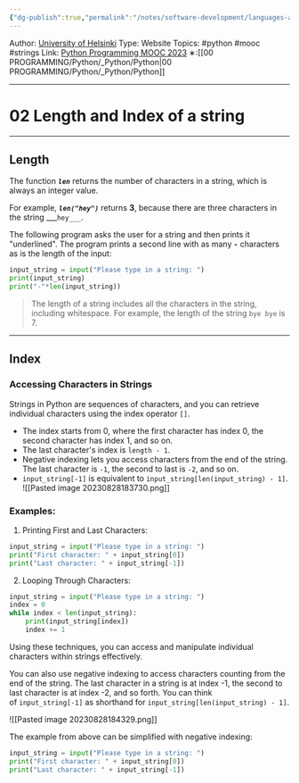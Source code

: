 ```yaml
---
{"dg-publish":true,"permalink":"/notes/software-development/languages-and-frameworks/python/0-python-programming-mooc/introduction/part-3/02-working-with-strings/02-length-and-index-of-a-string/","created":"2025-07-13T15:25:00.950+08:00"}
---
```


Author: [University of Helsinki](https://programming-23.mooc.fi/)
Type: Website
Topics: #python #mooc #strings
Link: [Python Programming MOOC 2023](https://programming-23.mooc.fi/)
∗:[[00 PROGRAMMING/Python/_Python/Python\|00 PROGRAMMING/Python/_Python/Python]] 

---
# 02 Length and Index of a string

--- 
## Length

The function ___`len`___ returns the number of characters in a string, which is always an integer value. 

For example, ___`len("hey")`___ returns __3__, because there are three characters in the string ___`hey___`.

The following program asks the user for a string and then prints it "underlined". The program prints a second line with as many ___`-`___ characters as is the length of the input:

```python
input_string = input("Please type in a string: ")
print(input_string)
print("-"*len(input_string))
```

> The length of a string includes all the characters in the string, including whitespace. For example, the length of the string `bye bye` is 7.


---
## Index
### Accessing Characters in Strings

Strings in Python are sequences of characters, and you can retrieve individual characters using the index operator `[]`.

- The index starts from 0, where the first character has index 0, the second character has index 1, and so on.
- The last character's index is `length - 1`.
- Negative indexing lets you access characters from the end of the string. The last character is `-1`, the second to last is `-2`, and so on.
- `input_string[-1]` is equivalent to `input_string[len(input_string) - 1]`.
![[Pasted image 20230828183730.png]]
### Examples:

1. Printing First and Last Characters:
```python
input_string = input("Please type in a string: ")
print("First character: " + input_string[0])
print("Last character: " + input_string[-1])
```

2. Looping Through Characters:
```python
input_string = input("Please type in a string: ")
index = 0
while index < len(input_string):
    print(input_string[index])
    index += 1
```

Using these techniques, you can access and manipulate individual characters within strings effectively.

You can also use negative indexing to access characters counting from the end of the string. The last character in a string is at index -1, the second to last character is at index -2, and so forth. You can think of `input_string[-1]` as shorthand for `input_string[len(input_string) - 1]`.

![[Pasted image 20230828184329.png]]

The example from above can be simplified with negative indexing:

```python
input_string = input("Please type in a string: ")
print("First character: " + input_string[0])
print("Last character: " + input_string[-1])
```